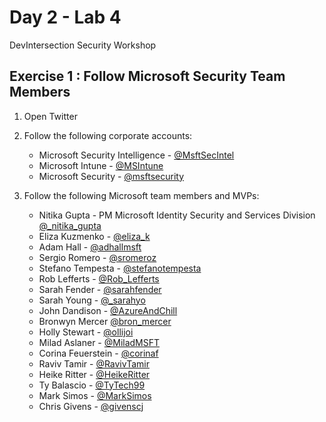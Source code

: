 # Day 2 - Lab 4

DevIntersection Security Workshop

## Exercise 1 : Follow Microsoft Security Team Members

1. Open Twitter
2. Follow the following corporate accounts:

   - Microsoft Security Intelligence - [@MsftSecIntel](https://www.twttier.com/MsftSecIntel)
   - Microsoft Intune - [@MSIntune](https://www.twttier.com/MsIntune)
   - Microsoft Security - [@msftsecurity](https://www.twttier.com/msftsecurity)

3. Follow the following Microsoft team members and MVPs:

   - Nitika Gupta - PM Microsoft Identity Security and Services Division [@_nitika_gupta](https://www.twttier.com/_nitika_gupta)
   - Eliza Kuzmenko - [@eliza_k](https://www.twttier.com/eliza_k)
   - Adam Hall - [@adhallmsft](https://twitter.com/adhallmsft)
   - Sergio Romero - [@sromeroz](https://www.twttier.com/sromeroz)
   - Stefano Tempesta - [@stefanotempesta](https://twitter.com/stefanotempesta)
   - Rob Lefferts - [@Rob_Lefferts](https://www.twttier.com/Rob_Lefferts)
   - Sarah Fender - [@sarahfender](https://www.twttier.com/sarahfender)
   - Sarah Young - [@_sarahyo](https://twitter.com/_sarahyo)
   - John Dandison - [@AzureAndChill](https://twitter.com/AzureAndChill)
   - Bronwyn Mercer [@bron_mercer](https://twitter.com/bron_mercer)
   - Holly Stewart - [@ollijoi](https://www.twttier.com/ollijoi)
   - Milad Aslaner - [@MiladMSFT](https://www.twttier.com/MiladMSFT)
   - Corina Feuerstein - [@corinaf](https://www.twttier.com/corinaf)
   - Raviv Tamir - [@RavivTamir](https://www.twttier.com/RavivTamir)
   - Heike Ritter - [@HeikeRitter](https://www.twttier.com/HeikeRitter)
   - Ty Balascio - [@TyTech99](https://www.twttier.com/TyTech99)
   - Mark Simos - [@MarkSimos](https://www.twttier.com/MarkSimos)
   - Chris Givens - [@givenscj](https://www.twttier.com/givenscj)

